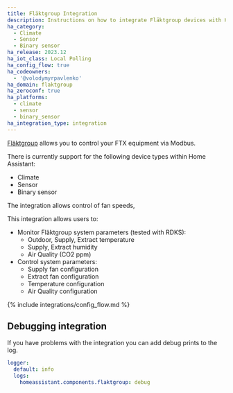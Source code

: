 ```yaml
---
title: Fläktgroup Integration
description: Instructions on how to integrate Fläktgroup devices with Home Assistant via Modbus.
ha_category:
  - Climate
  - Sensor
  - Binary sensor
ha_release: 2023.12
ha_iot_class: Local Polling
ha_config_flow: true
ha_codeowners:
  - '@volodymyrpavlenko'
ha_domain: flaktgroup
ha_zeroconf: true
ha_platforms:
  - climate
  - sensor
  - binary_sensor
ha_integration_type: integration
---
```


[Fläktgroup](https://flaktgroup.com/) allows you to control your FTX equipment via Modbus.

There is currently support for the following device types within Home Assistant:

- Climate
- Sensor
- Binary sensor

The integration allows control of fan speeds, 

This integration allows users to:

- Monitor Fläktgroup system parameters (tested with RDKS):
  - Outdoor, Supply, Extract temperature
  - Supply, Extract humidity
  - Air Quality (CO2 ppm)
- Control system parameters:
  - Supply fan configuration
  - Extract fan configuration
  - Temperature configuration
  - Air Quality configuration

{% include integrations/config_flow.md %}

## Debugging integration

If you have problems with the integration you can add debug prints to the log.

```yaml
logger:
  default: info
  logs:
    homeassistant.components.flaktgroup: debug
```
